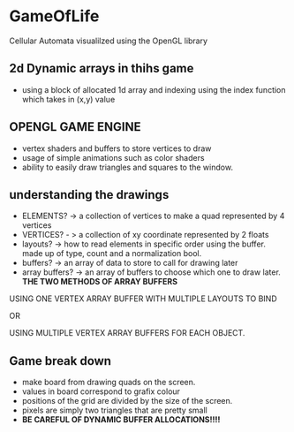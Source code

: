 # GameOfLife
Cellular Automata visualilzed using the OpenGL library

## 2d Dynamic arrays in thihs game
- using a block of allocated 1d array and indexing using the index function which takes in (x,y) value

## OPENGL GAME ENGINE
- vertex shaders and buffers to store vertices to draw
- usage of simple animations such as color shaders 
- ability to easily draw triangles and squares to the window.


## understanding the drawings
- ELEMENTS? -> a collection of vertices to make a quad represented by 4 vertices
- VERTICES? - > a collection of xy coordinate represented by 2 floats
- layouts? -> how to read elements in specific order using the buffer. made up of type, count and a normalization bool.
- buffers? -> an array of data to store to call for drawing later
- array buffers? -> an array of buffers to choose which one to draw later. 
**THE TWO METHODS OF ARRAY BUFFERS**

USING ONE VERTEX ARRAY BUFFER WITH MULTIPLE LAYOUTS TO BIND 

OR 

USING MULTIPLE VERTEX ARRAY BUFFERS FOR EACH OBJECT. 


## Game break down
- make board from drawing quads on the screen.
- values in board correspond to grafix colour
- positions of the grid are divided by the size of the screen.
- pixels are simply two triangles that are pretty small
- **BE CAREFUL OF DYNAMIC BUFFER ALLOCATIONS!!!!**
